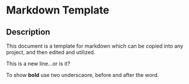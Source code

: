 # Markdown Template

## Description
This document is a template for markdown which can be copied into any project, and then edited and utilized.

This is a new line...or is it?

To show __bold__ use two underscaore, before and after the word.
